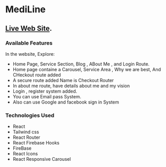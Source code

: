 # MediLine

## [Live Web Site](https://medi-line-203b8.web.app).

### Available Features

In the website, Explore:
* Home Page, Service Section, Blog , ABout Me , and Login Route.
* Home page containe a Carousel, Service Area , Why we are best, And CHeckout route added
* A secure route added Name is Checkout Router
* In about me route, have details about me and my vision
* Login , register system added.
* You can use Email pass System.
* Also can use Google and facebook sign in System
### Technologies Used
* React
* Tailwind css
* React Router
* React Firebase Hooks
* FireBase
* React Icons
* React Responsive Carousel